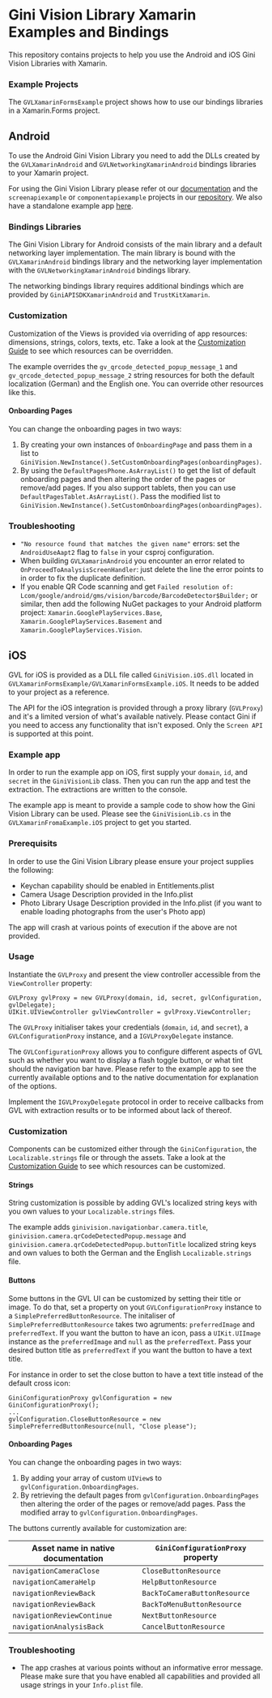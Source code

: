 Gini Vision Library Xamarin Examples and Bindings
=================================================

This repository contains projects to help you use the Android and iOS Gini Vision Libraries with Xamarin.

### Example Projects

The `GVLXamarinFormsExample` project shows how to use our bindings libraries in a Xamarin.Forms project.

Android
-------

To use the Android Gini Vision Library you need to add the DLLs created by the `GVLXamarinAndroid` and `GVLNetworkingXamarinAndroid` bindings libraries to your Xamarin project.

For using the Gini Vision Library please refer ot our [documentation](http://developer.gini.net/gini-vision-lib-android/html/index.html) and the `screenapiexample` or `componentapiexample` projects in our [repository](https://github.com/gini/gini-vision-lib-android). We also have a standalone example app [here](https://github.com/gini/gini-vision-lib-android-example).

### Bindings Libraries

The Gini Vision Library for Android consists of the main library and a default networking layer implementation. The main library is 
bound with the `GVLXamarinAndroid` bindings library and the networking layer implementation with the `GVLNetworkingXamarinAndroid` 
bindings library.

The networking bindings library requires additional bindings which are provided by `GiniAPISDKXamarinAndroid` and `TrustKitXamarin`.

### Customization

Customization of the Views is provided via overriding of app resources: dimensions, strings, colors, texts, etc. Take a look at the [Customization Guide](http://developer.gini.net/gini-vision-lib-android/html/customization-guide.html) to see which resources can be overridden.

The example overrides the `gv_qrcode_detected_popup_message_1` and `gv_qrcode_detected_popup_message_2` string resources for both the default localization (German) and the English one. You can override other resources like this.

#### Onboarding Pages

You can change the onboarding pages in two ways:
1. By creating your own instances of `OnboardingPage` and pass them in a list to `GiniVision.NewInstance().SetCustomOnboardingPages(onboardingPages)`.
2. By using the `DefaultPagesPhone.AsArrayList()` to get the list of default onboarding pages and then altering the order of the pages or remove/add pages. If you also support tablets, then you can use `DefaultPagesTablet.AsArrayList()`. Pass the modified list to `GiniVision.NewInstance().SetCustomOnboardingPages(onboardingPages)`.

### Troubleshooting

* `"No resource found that matches the given name"` errors: set the `AndroidUseAapt2` flag to `false` in your csproj configuration.
* When building `GVLXamarinAndroid` you encounter an error related to `OnProceedToAnalysisScreenHandler`: just delete the line the error points to in order to fix the duplicate definition.
* If you enable QR Code scanning and get `Failed resolution of: Lcom/google/android/gms/vision/barcode/BarcodeDetector$Builder;` or similar, then add the following NuGet packages to your Android platform project: `Xamarin.GooglePlayServices.Base`, `Xamarin.GooglePlayServices.Basement` and `Xamarin.GooglePlayServices.Vision`.

iOS
---

GVL for iOS is provided as a DLL file called `GiniVision.iOS.dll` located in `GVLXamarinFormsExample/GVLXamarinFormsExample.iOS`. It needs to be added to your project as a reference.

The API for the iOS integration is provided through a proxy library (`GVLProxy`) and it's a limited version of what's available natively. Please contact Gini if you need to access any functionality that isn't exposed. Only the `Screen API` is supported at this point.

### Example app
In order to run the example app on iOS, first supply your `domain`, `id`, and `secret` in the `GiniVisionLib` class. Then you can run the app and test the extraction. The extractions are written to the console.

The example app is meant to provide a sample code to show how the Gini Vision Library can be used. Please see the `GiniVisionLib.cs` in the `GVLXamarinFromaExample.iOS` project to get you started.

### Prerequisits
In order to use the Gini Vision Library please ensure your project supplies the following:

* Keychan capability should be enabled in Entitlements.plist
* Camera Usage Description provided in the Info.plist
* Photo Library Usage Description provided in the Info.plist (if you want to enable loading photographs from the user's Photo app)

The app will crash at various points of execution if the above are not provided.

### Usage

Instantiate the `GVLProxy` and present the view controller accessible from the `ViewController` property:

```
GVLProxy gvlProxy = new GVLProxy(domain, id, secret, gvlConfiguration, gvlDelegate);
UIKit.UIViewController gvlViewController = gvlProxy.ViewController;
```

The `GVLProxy` initialiser takes your credentials (`domain`, `id`, and `secret`), a `GVLConfigurationProxy` instance, and a `IGVLProxyDelegate` instance. 

The `GVLConfigurationProxy` allows you to configure different aspects of GVL such as whether you want to display a flash 
toggle button, or what tint should the navigation bar have. Please refer to the example app to see the currently available options
and to the native documentation for explanation of the options.

Implement the `IGVLProxyDelegate` protocol in order to receive callbacks from GVL with extraction results or to be informed about lack of thereof.

### Customization

Components can be customized either through the `GiniConfiguration`, the `Localizable.strings` file or through the assets. Take a look at the [Customization Guide](http://developer.gini.net/gini-vision-lib-ios/docs/customization-guide.html) to see which resources can be customized.

#### Strings

String customization is possible by adding GVL's localized string keys with you own values to your `Localizable.strings` files.

The example adds `ginivision.navigationbar.camera.title`, `ginivision.camera.qrCodeDetectedPopup.message` and `ginivision.camera.qrCodeDetectedPopup.buttonTitle` localized string keys and own values to both the German and the English `Localizable.strings` file.

#### Buttons

Some buttons in the GVL UI can be customized by setting their title or image. To do that, set a property on yout `GVLConfigurationProxy` instance to a `SimplePreferredButtonResource`. The initaliser of `SimplePreferredButtonResource` takes two agruments: `preferredImage` and `preferredText`. If you want the button to have an icon, pass a `UIKit.UIImage` instance as the `preferredImage` and `null` as the `preferredText`. Pass your desired button title as `preferredText` if you want the button to have a text title.

For instance in order to set the close button to have a text title instead of the default cross icon:

```
GiniConfigurationProxy gvlConfiguration = new GiniConfigurationProxy();
...
gvlConfiguration.CloseButtonResource = new SimplePreferredButtonResource(null, "Close please");
```

#### Onboarding Pages

You can change the onboarding pages in two ways:
1. By adding your array of custom `UIView`s to `gvlConfiguration.OnboardingPages`.
2. By retrieving the default pages from `gvlConfiguration.OnboardingPages` then altering the order of the pages or remove/add pages. Pass the modified array to `gvlConfiguration.OnboardingPages`.

The buttons currently available for customization are:

| Asset name in native documentation | `GiniConfigurationProxy` property |
| ---------------------------------- | --------------------------------- |
| `navigationCameraClose`            | `CloseButtonResource`             |
| `navigationCameraHelp`             | `HelpButtonResource`              |
| `navigationReviewBack`             | `BackToCameraButtonResource`      |
| `navigationReviewBack`             | `BackToMenuButtonResource`        |
| `navigationReviewContinue`         | `NextButtonResource`              |
| `navigationAnalysisBack`           | `CancelButtonResource`            |

### Troubleshooting
* The app crashes at various points without an informative error message. Please make sure that you have enabled all capabilities and provided all usage strings in your `Info.plist` file. 
